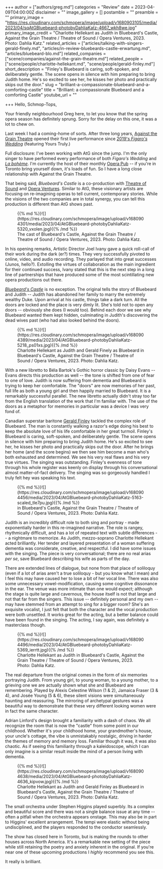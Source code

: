 +++
author = ["authors/greg.md"]
categories = "Review"
date = 2023-04-09T04:00:00Z
disclaimer = ""
image_gallery = []
postamble = ""
preamble = ""
primary_image = "https://res.cloudinary.com/schmopera/image/upload/v1680903105/media/2023/04/sqAtGBluebeard-photobyDahliaKatz-4667_wkh8we.jpg"
primary_image_credit = "Charlotte Hellekant as Judith in Bluebeard's Castle, Against the Grain Theatre / Theatre of Sound / Opera Ventures, 2023. Photo: Dahlia Katz."
related_articles = ["articles/talking-with-singers-gerald-finely.md", "articles/in-review-bluebeards-castle-erwartung.md", "articles/bluebeard-blo.md"]
related_companies = ["scene/companies/against-the-grain-theatre.md"]
related_people = ["scene/people/charlotte-hellekant.md", "scene/people/gerald-finley.md"]
short_description = "Finley's Bluebeard is caring, soft-spoken, and deliberately gentle. The scene opens in silence with him preparing to bring Judith home. He's so excited to see her, he kisses her photo and practically skips out the door."
slug = "brilliant-a-compassionate-bluebeard-and-a-comforting-castle"
title = "Brilliant: a compassionate Bluebeard and a comforting Castle"
youtube_url = ""

+++
Hello, Schmop-Tops,

Your friendly neighbourhood Greg here, to let you know that the spring opera season has definitely sprung. Sorry for the delay on this one, it was a lot to chew on.

Last week I had a coming-home of sorts. After three long years, [Against the Grain Theatre](/scene/companies/against-the-grain-theatre/) opened their first live performance since [2019's _Figaro's Wedding_](https://www.theglobeandmail.com/arts/music/article-against-the-grain-theatres-figaros-wedding-marries-a-mozart-classic/) (featuring Yours Truly.)

Full disclosure: I've been working with AtG since the jump. I'm the only singer to have performed every performance of both _Figaro's Wedding_ and [_La bohème_](/hype-atg-boheme/). I'm currently the host of their monthly [Opera Pub](https://atgtheatre.com/upcoming/opera-pub/) -- if you're in Toronto bring yourself down, it's loads of fun. So I have a long close relationship with Against the Grain Theatre.

That being said, _Bluebeard's Castle_ is a co-production with [Theatre of Sound](https://www.theatreofsound.org/) and [Opera Ventures](https://www.opera.ventures/). Similar to AtG, these visionary artists are focusing on re-imagining operas to tell current, contemporary stories. While the visions of the two companies are in total synergy, you can tell this production is different than AtG shows past.

<figure data-type="image">{{% md %}}![](https://res.cloudinary.com/schmopera/image/upload/v1680904301/media/2023/04/AtGBluebeard-photobyDahliaKatz-5320_vxolen.jpg){{% /md %}}

<figcaption>The cast of Bluebeard's Castle, Against the Grain Theatre / Theatre of Sound / Opera Ventures, 2023. Photo: Dahlia Katz.</figcaption>  
</figure>

In his opening remarks, Artistic Director Joel Ivany gave a quick roll-call of their work during the dark (er?) times. They very successfully pivoted to online, video, and audio recording. They parlayed that into great successes (Junos, hello?). Extolling the virtues of collaboration as the main ingredient for their continued success, Ivany stated that this is the next step in a long line of partnerships that have produced some of the most scintillating new opera productions out there.

[_Bluebeard's Castle_](https://atgtheatre.com/upcoming/bluebeards-castle/) is no exception. The original tells the story of Bluebeard and Judith -- Judith has abandoned her family to marry the extremely wealthy Duke. Upon arrival at his castle, things take a dark turn. All the doors are locked and the place is very dimly lit. She's told not to open any doors -- obviously she does (I would too). Behind each door we see why Bluebeard wanted them kept hidden, culminating in Judith's discovering the dead wives past (who had also looked behind the doors).

<figure data-type="image">{{% md %}}![](https://res.cloudinary.com/schmopera/image/upload/v1680904389/media/2023/04/AtGBluebeard-photobyDahliaKatz-5218_ps01xs.jpg){{% /md %}}

<figcaption>Charlotte Hellekant as Judith and Gerald Finely as Bluebeard in Bluebeard's Castle, Against the Grain Theatre / Theatre of Sound / Opera Ventures, 2023. Photo: Dahlia Katz.</figcaption>  
</figure>

With a new libretto to Béla Bartok's Gothic horror classic by Daisy Evans -- Evans directs this production as well -- the tone is shifted from one of fear to one of love. Judith is now suffering from dementia and Bluebeard is trying to keep her comfortable. The "doors" are now memories of her past, full life as both a young girl and then happily married to Bluebeard. It is a remarkably successful parallel. The new libretto actually didn't stray too far from the English translation of the work that I'm familiar with. The use of the doors as a metaphor for memories in particular was a device I was very fond of.

Canadian superstar baritone [Gerald Finley](/talking-with-singers-gerald-finley/) tackled the complex role of Bluebeard. The man is constantly walking a razor's edge doing his best to keep the absolute love of his life comfortable in her great turmoil. Finley's Bluebeard is caring, soft-spoken, and deliberately gentle. The scene opens in silence with him preparing to bring Judith home. He's so excited to see her, he kisses her photo and practically skips out the door. After he brings her home (and the score begins) we then see him become a man who's both exhausted and determined. We see his very real flaws and his very true virtues. The singing was outstanding. Finley's evenness of tone through his whole register was keenly on display through his conversational almost matter-of-fact delivery. The singing was so gorgeously handled I truly felt hey was speaking his text.

<figure data-type="image">{{% md %}}![](https://res.cloudinary.com/schmopera/image/upload/v1680904456/media/2023/04/AtGBluebeard-photobyDahliaKatz-5163-scaled_tle7pu.jpg){{% /md %}}

<figcaption> in Bluebeard's Castle, Against the Grain Theatre / Theatre of Sound / Opera Ventures, 2023. Photo: Dahlia Katz.</figcaption>  
</figure>

Judith is an incredibly difficult role to both sing and portray - made exponentially harder in this re-imagined narrative. The role is rangey, rhythmically difficult, and has a lot of repeated text with subtle differences -- a nightmare to memorize. As Judith, mezzo-soprano Charlotte Hellekant acted brilliantly. Her tender and layered presentation of a woman suffering dementia was considerate, creative, and respectful. I did have some issues with the singing. The piece is very conversational; there are no real arias _per se_, save Bluebeard describing his wife as parts of the day.

There are extended lines of dialogue, but none from that place of soliloquy (even if a lot of arias aren't a true soliloquy - but you know what I mean) and I feel this may have caused her to lose a bit of her vocal line. There was also some unnecessary vowel-modification, causing some cognitive dissonance in the ear. The venue was more intimate than one would expect; although the stage is quite large and cavernous, the house itself is not that large and not that far from the singers. This issue -- definitely personal and my own -- may have stemmed from an attempt to sing for a bigger room? She's an exquisite vocalist, I just felt that both the character and the vocal production were both unsettled. It works great for the acting, but a better balance could have been found in the singing. The acting, I say again, was definitely a masterclass though.

<figure data-type="image">{{% md %}}![](https://res.cloudinary.com/schmopera/image/upload/v1680904496/media/2023/04/AtGBluebeard-photobyDahliaKatz-5369_ierrtt.jpg){{% /md %}}

<figcaption>Charlotte Hellekant as Judith in Bluebeard's Castle, Against the Grain Theatre / Theatre of Sound / Opera Ventures, 2023. Photo: Dahlia Katz.</figcaption>  
</figure>

The real departure from the original comes in the form of six memories portraying Judith. From young girl, to young woman, to a young mother, to a grieving one we are actually shown what she and Bluebeard are remembering. Played by Alexis Celestine Wilson (1 & 2), Jamaica Fraser (3 & 4), and Josée Young (5 & 6), these silent visions were simultaneously haunting and reassuring. The mirroring of archetypal gestures was a beautiful way to demonstrate that these very different looking women were in fact the same character.

Adrian Linford's design brought a familiarity with a dash of chaos. We all recognize the room that is now the "castle" from some point in our childhood. Whether it's your childhood home, your grandmother's house, your uncle's cottage, the vibe is unmistakably nostalgic, driving in harder the themes of memory and memory loss. Familiar though it was, it was also chaotic. As if seeing this familiarity through a kaleidoscope, which I can only imagine is a similar result inside the mind of a person living with dementia.

<figure data-type="image">{{% md %}}![](https://res.cloudinary.com/schmopera/image/upload/v1680904638/media/2023/04/AtGBluebeard-photobyDahliaKatz-4636_kipvow.jpg){{% /md %}}

<figcaption>Charlotte Hellekant as Judith and Gerald Finley as Bluebeard in Bluebeard's Castle, Against the Grain Theatre / Theatre of Sound / Opera Ventures, 2023. Photo: Dahlia Katz.</figcaption>  
</figure>

The small orchestra under Stephen Higgins played superbly. Its a complex and beautiful score and there was not a single balance issue at any time -- often a pitfall when the orchestra appears onstage. This may also be in part to Higgins' excellent arrangement. The tempi were elastic without being undisciplined, and the players responded to the conductor seamlessly.

The show has closed here in Toronto, but is making the rounds to other houses across North America. It's a remarkable new setting of the piece while still retaining the poetry and anxiety inherent in the original. If you're near one of these upcoming productions I _highly_ recommend you see this.

It really is brilliant.